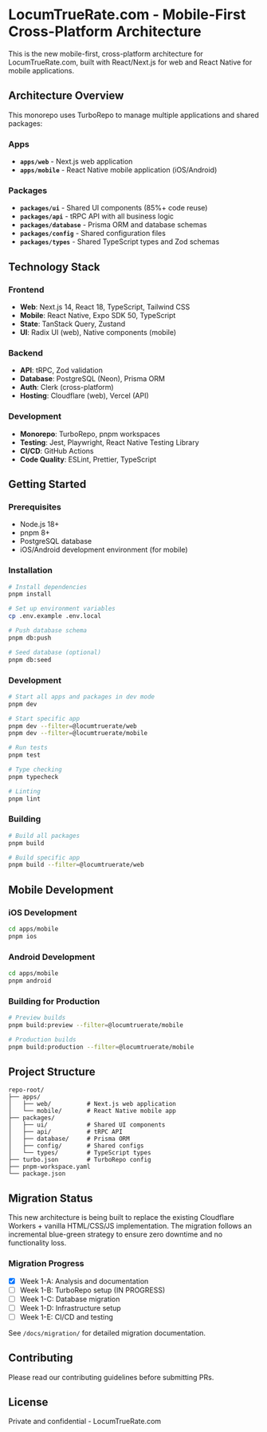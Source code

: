 # LocumTrueRate.com - Mobile-First Cross-Platform Architecture

This is the new mobile-first, cross-platform architecture for LocumTrueRate.com, built with React/Next.js for web and React Native for mobile applications.

## Architecture Overview

This monorepo uses TurboRepo to manage multiple applications and shared packages:

### Apps
- **`apps/web`** - Next.js web application
- **`apps/mobile`** - React Native mobile application (iOS/Android)

### Packages
- **`packages/ui`** - Shared UI components (85%+ code reuse)
- **`packages/api`** - tRPC API with all business logic
- **`packages/database`** - Prisma ORM and database schemas
- **`packages/config`** - Shared configuration files
- **`packages/types`** - Shared TypeScript types and Zod schemas

## Technology Stack

### Frontend
- **Web**: Next.js 14, React 18, TypeScript, Tailwind CSS
- **Mobile**: React Native, Expo SDK 50, TypeScript
- **State**: TanStack Query, Zustand
- **UI**: Radix UI (web), Native components (mobile)

### Backend
- **API**: tRPC, Zod validation
- **Database**: PostgreSQL (Neon), Prisma ORM
- **Auth**: Clerk (cross-platform)
- **Hosting**: Cloudflare (web), Vercel (API)

### Development
- **Monorepo**: TurboRepo, pnpm workspaces
- **Testing**: Jest, Playwright, React Native Testing Library
- **CI/CD**: GitHub Actions
- **Code Quality**: ESLint, Prettier, TypeScript

## Getting Started

### Prerequisites
- Node.js 18+
- pnpm 8+
- PostgreSQL database
- iOS/Android development environment (for mobile)

### Installation

```bash
# Install dependencies
pnpm install

# Set up environment variables
cp .env.example .env.local

# Push database schema
pnpm db:push

# Seed database (optional)
pnpm db:seed
```

### Development

```bash
# Start all apps and packages in dev mode
pnpm dev

# Start specific app
pnpm dev --filter=@locumtruerate/web
pnpm dev --filter=@locumtruerate/mobile

# Run tests
pnpm test

# Type checking
pnpm typecheck

# Linting
pnpm lint
```

### Building

```bash
# Build all packages
pnpm build

# Build specific app
pnpm build --filter=@locumtruerate/web
```

## Mobile Development

### iOS Development
```bash
cd apps/mobile
pnpm ios
```

### Android Development
```bash
cd apps/mobile
pnpm android
```

### Building for Production
```bash
# Preview builds
pnpm build:preview --filter=@locumtruerate/mobile

# Production builds
pnpm build:production --filter=@locumtruerate/mobile
```

## Project Structure

```
repo-root/
├── apps/
│   ├── web/          # Next.js web application
│   └── mobile/       # React Native mobile app
├── packages/
│   ├── ui/           # Shared UI components
│   ├── api/          # tRPC API
│   ├── database/     # Prisma ORM
│   ├── config/       # Shared configs
│   └── types/        # TypeScript types
├── turbo.json        # TurboRepo config
├── pnpm-workspace.yaml
└── package.json
```

## Migration Status

This new architecture is being built to replace the existing Cloudflare Workers + vanilla HTML/CSS/JS implementation. The migration follows an incremental blue-green strategy to ensure zero downtime and no functionality loss.

### Migration Progress
- [x] Week 1-A: Analysis and documentation
- [ ] Week 1-B: TurboRepo setup (IN PROGRESS)
- [ ] Week 1-C: Database migration
- [ ] Week 1-D: Infrastructure setup
- [ ] Week 1-E: CI/CD and testing

See `/docs/migration/` for detailed migration documentation.

## Contributing

Please read our contributing guidelines before submitting PRs.

## License

Private and confidential - LocumTrueRate.com